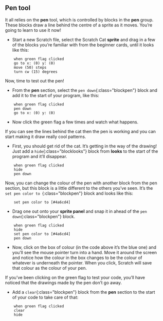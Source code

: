 ## Pen tool

It all relies on the **pen** tool, which is controlled by blocks in the **pen** group. These blocks draw a line behind the centre of a sprite as it moves. You’re going to learn to use it now!

+ Start a new Scratch file, select the Scratch Cat **sprite** and drag in a few of the blocks you’re familiar with from the beginner cards, until it looks like this: 

```blocks
    when green flag clicked
    go to x: (0) y: (0)
    move (50) steps
    turn cw (15) degrees
```

Now, time to test out the pen! 

+ From the **pen** section, select the `pen down`{:class="blockpen"} block and add it to the start of your program, like this: 

```blocks
    when green flag clicked
    pen down
    go to x: (0) y: (0)
```

+ Now click the green flag a few times and watch what happens.

If you can see the lines behind the cat then the pen is working and you can start making it draw really cool patterns.

+ First, you should get rid of the cat. It’s getting in the way of the drawing! Just add a `hide`{:class="blocklooks"} block from **looks** to the start of the program and it’ll disappear. 

```blocks
    when green flag clicked
    hide
    pen down
```

Now, you can change the colour of the pen with another block from the pen section, but this block is a little different to the others you’ve seen. It’s the `set pen color to `{:class="blockpen"} block and looks like this: 

```blocks
    set pen color to [#4a6cd4]
```

+ Drag one out onto your **sprite panel** and snap it in ahead of the `pen down`{:class="blockpen"} block. 

```blocks
    when green flag clicked
    hide
    set pen color to [#4a6cd4]
    pen down
```

+ Now, click on the box of colour (in the code above it’s the blue one) and you’ll see the mouse pointer turn into a hand. Move it around the screen and notice how the colour in the box changes to be the colour of whatever is underneath the pointer. When you click, Scratch will save that colour as the colour of your pen.

If you’ve been clicking on the green flag to test your code, you’ll have noticed that the drawings made by the pen don’t go away. 

+ Add a `clear`{:class="blockpen"} block from the **pen** section to the start of your code to take care of that:

```blocks
    when green flag clicked
    clear
    hide
```

